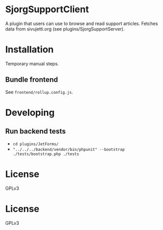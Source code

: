# SjorgSupportClient

A plugin that users can use to browse and read support articles. Fetches data from sivujetti.org (see plugins/SjorgSupportServer).

# Installation

Temporary manual steps.

## Bundle frontend

See `frontend/rollup.config.js`.

# Developing

## Run backend tests

- `cd plugins/JetForms/`
- `"../../../backend/vendor/bin/phpunit" --bootstrap ./tests/bootstrap.php ./tests`

# License

GPLv3

# License

GPLv3